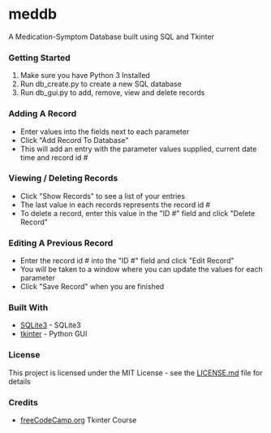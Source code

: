 # meddb
A Medication-Symptom Database built using SQL and Tkinter

### Getting Started
1. Make sure you have Python 3 Installed
2. Run db_create.py to create a new SQL database
3. Run db_gui.py to add, remove, view and delete records
  
### Adding A Record
- Enter values into the fields next to each parameter
- Click "Add Record To Database"
- This will add an entry with the parameter values supplied, current date time and record id #

### Viewing / Deleting Records
- Click "Show Records" to see a list of your entries
- The last value in each records represents the record id #
- To delete a record, enter this value in the "ID #" field and click "Delete Record"

### Editing A Previous Record
- Enter the record id # into the "ID #" field and click "Edit Record"
- You will be taken to a window where you can update the values for each parameter
- Click "Save Record" when you are finished

### Built With
* [SQLite3](https://www.sqlite.org/index.html) - SQLite3
* [tkinter](https://docs.python.org/3/library/tkinter.html) - Python GUI
  
### License
This project is licensed under the MIT License - see the [LICENSE.md](LICENSE.md) file for details

### Credits
* [freeCodeCamp.org](https://www.youtube.com/watch?v=YXPyB4XeYLA) Tkinter Course
